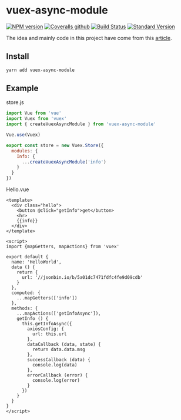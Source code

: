 # vuex-async-module

[![NPM version](https://img.shields.io/npm/v/vuex-async-module.svg)](https://www.npmjs.com/package/vuex-async-module)
[![Coveralls github](https://img.shields.io/coveralls/github/Sellsuki/vuex-async-module.svg)](https://coveralls.io/github/Sellsuki/vuex-async-module?branch=master)
[![Build Status](https://travis-ci.org/Sellsuki/vuex-async-module.svg?branch=master)](https://travis-ci.org/Sellsuki/vuex-async-module)
[![Standard Version](https://img.shields.io/badge/release-standard%20version-brightgreen.svg)](https://github.com/conventional-changelog/standard-version)

The idea and mainly code in this project have come from this [article](https://medium.com/@lachlanmiller_52885/reducing-vuex-boilerplate-for-ajax-calls-1cd4a74cef26).

## Install

```bash
yarn add vuex-async-module
```

## Example

store.js

```js
import Vue from 'vue'
import Vuex from 'vuex'
import { createVuexAsyncModule } from 'vuex-async-module'

Vue.use(Vuex)

export const store = new Vuex.Store({
  modules: {
    Info: {
      ...createVuexAsyncModule('info')
    }
  }
})
```

Hello.vue

```vue
<template>
  <div class="hello">
    <button @click="getInfo">get</button>
    <hr>
    {{info}}
  </div>
</template>

<script>
import {mapGetters, mapActions} from 'vuex'

export default {
  name: 'HelloWorld',
  data () {
    return {
      url: '//jsonbin.io/b/5a01dc7471fdfc4fe9d09cdb'
    }
  },
  computed: {
    ...mapGetters(['info'])
  },
  methods: {
    ...mapActions(['getInfoAsync']),
    getInfo () {
      this.getInfoAsync({
        axiosConfig: {
          url: this.url
        },
        dataCallback (data, state) {
          return data.data.msg
        },
        successCallback (data) {
          console.log(data)
        },
        errorCallback (error) {
          console.log(error)
        }
      })
    }
  }
}
</script>
```